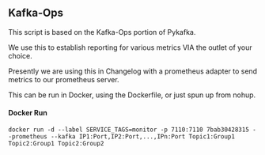 ## Kafka-Ops
This script is based on the Kafka-Ops portion of Pykafka.

We use this to establish reporting for various metrics VIA the outlet of your choice.

Presently we are using this in Changelog with a prometheus adapter to send metrics to our prometheus server.

This can be run in Docker, using the Dockerfile, or just spun up from nohup.

#### Docker Run
```
docker run -d --label SERVICE_TAGS=monitor -p 7110:7110 7bab30428315 --prometheus --kafka IP1:Port,IP2:Port,...,IPn:Port Topic1:Group1 Topic2:Group1 Topic2:Group2
```
